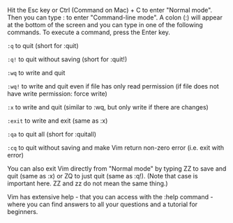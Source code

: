 Hit the Esc key or Ctrl (Command on Mac) + C to enter "Normal mode". Then you can type : to enter "Command-line mode". A colon (:) will appear at the bottom of the screen and you can type in one of the following commands. To execute a command, press the Enter key.

`:q` to quit (short for :quit)

`:q!` to quit without saving (short for :quit!)

`:wq` to write and quit

`:wq!` to write and quit even if file has only read permission (if file does not have write permission: force write)

`:x` to write and quit (similar to :wq, but only write if there are changes)

`:exit` to write and exit (same as :x)

`:qa` to quit all (short for :quitall)

`:cq` to quit without saving and make Vim return non-zero error (i.e. exit with error)

You can also exit Vim directly from "Normal mode" by typing ZZ to save and quit (same as :x) or ZQ to just quit (same as :q!). (Note that case is important here. ZZ and zz do not mean the same thing.)

Vim has extensive help - that you can access with the :help command - where you can find answers to all your questions and a tutorial for beginners.